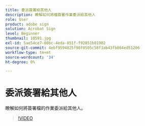 ```yaml
---
title: 委派簽署給其他人
description: 瞭解如何將檔簽署作業委派給其他人
role: User
product: adobe sign
solution: Acrobat Sign
level: Beginner
thumbnail: 10591.jpg
exl-id: 5ae54ce7-80bc-4eda-851f-f92851b01902
source-git-commit: 4ebf9594025f98f0505c58f1ab43fb864ed51206
workflow-type: tm+mt
source-wordcount: '34'
ht-degree: 0%

---
```


# 委派簽署給其他人

瞭解如何將簽署檔的作業委派給其他人。

>[!VIDEO](https://video.tv.adobe.com/v/343856?quality=12&learn=on&hidetitle=true)
